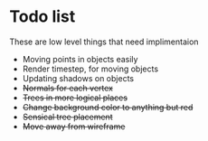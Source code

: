 Todo list
=========

These are low level things that need implimentaion
 
 * Moving points in objects easily
 * Render timestep, for moving objects
 * Updating shadows on objects
 * ~~Normals for each vertex~~
 * ~~Trees in more logical places~~
 * ~~Change background color to anything but red~~
 * ~~Sensical tree placement~~
 * ~~Move away from wireframe~~
